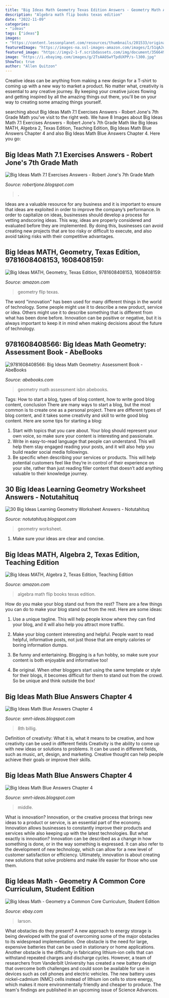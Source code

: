 ```yaml
---
title: "Big Ideas Math Geometry Texas Edition Answers - Geometry Math Assessment Isbn Abebooks"
description: "Algebra math flip books texas edition"
date: "2022-11-09"
categories:
- "ideas"
tags: ["ideas"]
images:
- "https://content.lessonplanet.com/resources/thumbnails/201533/original/cgrmlwnvbnzlcnqymdezmdmzmc0yotc2lte1bnpvcxuuanbn.jpg?1414295794"
featuredImage: "https://images-na.ssl-images-amazon.com/images/I/51qAJunuu5L._SX218_BO1,204,203,200_QL40_.jpg"
featured_image: "https://imgv2-1-f.scribdassets.com/img/document/356649045/original/0361697f39/1623354140?v=1"
image: "https://i.ebayimg.com/images/g/2TsAAOSwYTpdUXPP/s-l300.jpg"
ShowToc: true
author: "Allen Quitzon"
---
```



Creative ideas can be anything from making a new design for a T-shirt to coming up with a new way to market a product. No matter what, creativity is essential to any creative journey. By keeping your creative juices flowing and getting inspired by all the amazing things out there, you'll be on your way to creating some amazing things yourself.

	

		
searching about Big Ideas Math 7.1 Exercises Answers - Robert Jone&#039;s 7th Grade Math you've visit to the right web. We have 8 Images about Big Ideas Math 7.1 Exercises Answers - Robert Jone&#039;s 7th Grade Math like Big Ideas MATH, Algebra 2, Texas Edition, Teaching Edition, Big Ideas Math Blue Answers Chapter 4 and also Big Ideas Math Blue Answers Chapter 4. Here you go:
		
    
## Big Ideas Math 7.1 Exercises Answers - Robert Jone&#039;s 7th Grade Math

<img loading=lazy src="https://imgv2-1-f.scribdassets.com/img/document/356649045/original/0361697f39/1623354140?v=1" onerror="this.onerror=null;this.src='https://tse1.mm.bing.net/th?id=OIP.V50F1dXBqnjapDFN3uR6KwHaJ4&amp;pid=15.1';" alt="Big Ideas Math 7.1 Exercises Answers - Robert Jone&#039;s 7th Grade Math">

_Source: robertjone.blogspot.com_

>. 

	

Ideas are a valuable resource for any business and it is important to ensure that ideas are exploited in order to improve the company’s performance. In order to capitalize on ideas, businesses should develop a process for vetting andscoring ideas. This way, ideas are properly considered and evaluated before they are implemented. By doing this, businesses can avoid creating new projects that are too risky or difficult to execute, and also avoid taking risks with their competitive advantages.

    
## Big Ideas MATH, Geometry, Texas Edition, 9781608408153, 1608408159:

<img loading=lazy src="https://images-na.ssl-images-amazon.com/images/I/51su1wTmwsL._SX218_BO1,204,203,200_QL40_ML2_.jpg" onerror="this.onerror=null;this.src='https://tse4.mm.bing.net/th?id=OIP.L9NMHtF8TFoKpb-csfC4OwAAAA&amp;pid=15.1';" alt="Big Ideas MATH, Geometry, Texas Edition, 9781608408153, 1608408159:">

_Source: amazon.com_

>geometry flip texas. 

	

The word "innovation" has been used for many different things in the world of technology. Some people might use it to describe a new product, service or idea. Others might use it to describe something that is different from what has been done before. Innovation can be positive or negative, but it is always important to keep it in mind when making decisions about the future of technology.

    
## 9781608408566: Big Ideas Math Geometry: Assessment Book - AbeBooks

<img loading=lazy src="https://pictures.abebooks.com/isbn/9781608408566-us.jpg" onerror="this.onerror=null;this.src='https://tse2.mm.bing.net/th?id=OIP.ru5eE_yU8CKzKxOZwr9TSQAAAA&amp;pid=15.1';" alt="9781608408566: Big Ideas Math Geometry: Assessment Book - AbeBooks">

_Source: abebooks.com_

>geometry math assessment isbn abebooks. 

	

Tags: How to start a blog, types of blog content, how to write good blog content, conclusion
There are many ways to start a blog, but the most common is to create one as a personal project. There are different types of blog content, and it takes some creativity and skill to write good blog content. Here are some tips for starting a blog:
1. Start with topics that you care about. Your blog should represent your own voice, so make sure your content is interesting and passionate.
2. Write in easy-to-read language that people can understand. This will help them stay engaged reading your posts, and it will also help you build reader social media followings.
3. Be specific when describing your services or products. This will help potential customers feel like they’re in control of their experience on your site, rather than just reading filler content that doesn’t add anything valuable to their knowledge journey. 

    
## 30 Big Ideas Learning Geometry Worksheet Answers - Notutahituq

<img loading=lazy src="https://content.lessonplanet.com/resources/thumbnails/201533/original/cgrmlwnvbnzlcnqymdezmdmzmc0yotc2lte1bnpvcxuuanbn.jpg?1414295794" onerror="this.onerror=null;this.src='https://tse1.mm.bing.net/th?id=OIP.DRjHpZBPPLufkFvsaxRTRgAAAA&amp;pid=15.1';" alt="30 Big Ideas Learning Geometry Worksheet Answers - Notutahituq">

_Source: notutahituq.blogspot.com_

>geometry worksheet. 

	

1. Make sure your ideas are clear and concise.

    
## Big Ideas MATH, Algebra 2, Texas Edition, Teaching Edition

<img loading=lazy src="https://images-na.ssl-images-amazon.com/images/I/51qAJunuu5L._SX218_BO1,204,203,200_QL40_.jpg" onerror="this.onerror=null;this.src='https://tse3.mm.bing.net/th?id=OIP.0pcOCgmz04jaNZYzbsOaJAAAAA&amp;pid=15.1';" alt="Big Ideas MATH, Algebra 2, Texas Edition, Teaching Edition">

_Source: amazon.com_

>algebra math flip books texas edition. 

	

How do you make your blog stand out from the rest?
There are a few things you can do to make your blog stand out from the rest. Here are some ideas: 
1. Use a unique tagline. This will help people know where they can find your blog, and it will also help you attract more traffic.

2. Make your blog content interesting and helpful. People want to read helpful, informative posts, not just those that are empty calories or boring information dumps.

3. Be funny and entertaining. Blogging is a fun hobby, so make sure your content is both enjoyable and informative too!

4. Be original. When other bloggers start using the same template or style for their blogs, it becomes difficult for them to stand out from the crowd. So be unique and think outside the box!


    
## Big Ideas Math Blue Answers Chapter 4

<img loading=lazy src="https://msbilligmath.weebly.com/uploads/8/5/6/0/85607748/rpj_p66.png" onerror="this.onerror=null;this.src='https://tse2.mm.bing.net/th?id=OIP.IgIIJRGPV5OsOXgf42TMGgHaJQ&amp;pid=15.1';" alt="Big Ideas Math Blue Answers Chapter 4">

_Source: smrt-ideas.blogspot.com_

>8th billig. 

	

Definition of creativity: What it is, what it means to be creative, and how creativity can be used in different fields
Creativity is the ability to come up with new ideas or solutions to problems. It can be used in different fields, such as music, art, design, and marketing. Creative thought can help people achieve their goals or improve their skills.

    
## Big Ideas Math Blue Answers Chapter 4

<img loading=lazy src="https://lh3.googleusercontent.com/proxy/Cm4hpGuMjz9CV6plxs5W-G1cDgxCOt-Vin79kWx31eAfUE0ZPEPLyPmEdMlvVK6JxxxCFQlqRcVGwCGT178n53CxXJGgbljzFc0_DrFMBFz36CImV5zaV2Qiqp52YNnPkNn5r7sZ16RwMdqc-VKI9g-ORhwvSiHdcL-8eAE=s0-d" onerror="this.onerror=null;this.src='https://tse3.mm.bing.net/th?id=OIP.1gjY_SfwZaVc81grrlvcVAHaEK&amp;pid=15.1';" alt="Big Ideas Math Blue Answers Chapter 4">

_Source: smrt-ideas.blogspot.com_

>middle. 

	

What is innovation?
Innovation, or the creative process that brings new ideas to a product or service, is an essential part of the economy. Innovation allows businesses to constantly improve their products and services while also keeping up with the latest technologies. But what exactly is innovation?
Innovation can be described as a change in how something is done, or in the way something is expressed. It can also refer to the development of new technology, which can allow for a new level of customer satisfaction or efficiency. Ultimately, innovation is about creating new solutions that solve problems and make life easier for those who use them.

    
## Big Ideas Math - Geometry A Common Core Curriculum, Student Edition

<img loading=lazy src="https://i.ebayimg.com/images/g/2TsAAOSwYTpdUXPP/s-l300.jpg" onerror="this.onerror=null;this.src='https://tse3.mm.bing.net/th?id=OIP.UNV7E6tL8kzxCn9wScDiIgAAAA&amp;pid=15.1';" alt="Big Ideas Math - Geometry a Common Core Curriculum, Student Edition">

_Source: ebay.com_

>larson. 

	

What obstacles do they present?
A new approach to energy storage is being developed with the goal of overcoming some of the major obstacles to its widespread implementation. One obstacle is the need for large, expensive batteries that can be used in stationary or home applications. Another obstacle is the difficulty in fabricating lithium-ion cells that can withstand repeated charges and discharge cycles. However, a team of researchers from Vanderbilt University has created a new battery design that overcome both challenges and could soon be available for use in devices such as cell phones and electric vehicles. The new battery uses nickel-cadmium (NMC) cells instead of lithium ion cells to store energy, which makes it more environmentally friendly and cheaper to produce. The team's findings are published in an upcoming issue of Science Advances.

